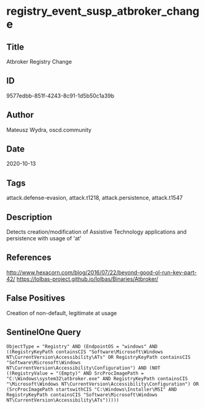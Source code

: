 # registry_event_susp_atbroker_change

## Title
Atbroker Registry Change

## ID
9577edbb-851f-4243-8c91-1d5b50c1a39b

## Author
Mateusz Wydra, oscd.community

## Date
2020-10-13

## Tags
attack.defense-evasion, attack.t1218, attack.persistence, attack.t1547

## Description
Detects creation/modification of Assistive Technology applications and persistence with usage of 'at'

## References
http://www.hexacorn.com/blog/2016/07/22/beyond-good-ol-run-key-part-42/
https://lolbas-project.github.io/lolbas/Binaries/Atbroker/

## False Positives
Creation of non-default, legitimate at usage

## SentinelOne Query
```
ObjectType = "Registry" AND (EndpointOS = "windows" AND ((RegistryKeyPath containsCIS "Software\Microsoft\Windows NT\CurrentVersion\Accessibility\ATs" OR RegistryKeyPath containsCIS "Software\Microsoft\Windows NT\CurrentVersion\Accessibility\Configuration") AND (NOT ((RegistryValue = "(Empty)" AND SrcProcImagePath = "C:\Windows\system32\atbroker.exe" AND RegistryKeyPath containsCIS "\Microsoft\Windows NT\CurrentVersion\Accessibility\Configuration") OR (SrcProcImagePath startswithCIS "C:\Windows\Installer\MSI" AND RegistryKeyPath containsCIS "Software\Microsoft\Windows NT\CurrentVersion\Accessibility\ATs")))))

```